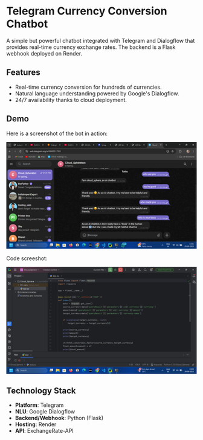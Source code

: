# Telegram Currency Conversion Chatbot

A simple but powerful chatbot integrated with Telegram and Dialogflow that provides real-time currency exchange rates. The backend is a Flask webhook deployed on Render.

## Features
- Real-time currency conversion for hundreds of currencies.
- Natural language understanding powered by Google's Dialogflow.
- 24/7 availability thanks to cloud deployment.

## Demo

Here is a screenshot of the bot in action:

![Chatbot currency conversion example](https://github.com/mehulsharma712/Currency-chatbot-Cloud_sphere/blob/main/Assets/Telegram_ss.png.png)

Code screeshot:

![Chatbot welcome message](https://github.com/mehulsharma712/Currency-chatbot-Cloud_sphere/blob/main/Assets/Code_ss.png.png)

[Chatbot working on Phone's Screenshot]:(https://github.com/mehulsharma712/Currency-chatbot-Cloud_sphere/blob/main/Assets/Phone_ss.png.jpg)
## Technology Stack
- **Platform**: Telegram
- **NLU**: Google Dialogflow
- **Backend/Webhook**: Python (Flask)
- **Hosting**: Render
- **API**: ExchangeRate-API
